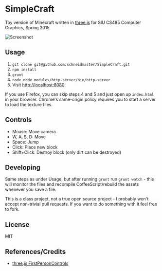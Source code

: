 # SimpleCraft

Toy version of Minecraft written in [three.js](http://threejs.org/) for SIU CS485 Computer Graphics, Spring 2015.

![Screenshot](https://cloud.githubusercontent.com/assets/1896112/7443007/1c96c6cc-f0f1-11e4-9f67-9e5ab7860193.png)

## Usage

1. `git clone git@github.com:schneidmaster/SimpleCraft.git`
2. `npm install`
3. `grunt`
4. `node node_modules/http-server/bin/http-server`
5. Visit [http://localhost:8080](http://localhost:8080)

If you use Firefox, you can skip steps 4 and 5 and just open up `index.html` in your browser. Chrome's same-origin policy requires you to start a server to load the texture files.

## Controls

* Mouse: Move camera
* W, A, S, D: Move
* Space: Jump
* Click: Place new block
* Shift+Click: Destroy block (only dirt can be destroyed)

## Developing

Same steps as under Usage, but after running `grunt` run `grunt watch` - this will monitor the files and recompile CoffeeScript/rebuild the assets whenever you save a file.

This is a class project, not a true open source project - I probably won't accept non-trivial pull requests. If you want to do something with it feel free to fork.

## License

MIT

## References/Credits

* [three.js FirstPersonControls](https://threejsdoc.appspot.com/doc/three.js/src.source/extras/controls/FirstPersonControls.js.html)
